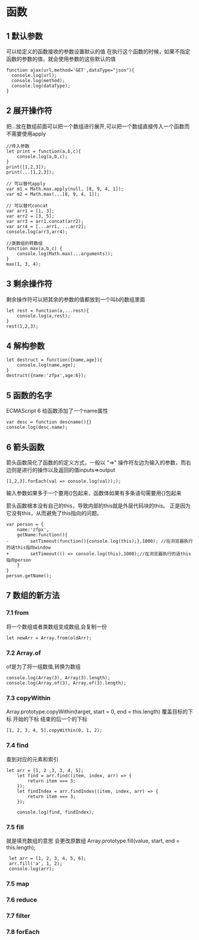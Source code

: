 # 函数

## 1 默认参数

可以给定义的函数接收的参数设置默认的值 在执行这个函数的时候，如果不指定函数的参数的值，就会使用参数的这些默认的值

```
function ajax(url,method='GET',dataType="json"){
  console.log(url);
  console.log(method);
  console.log(dataType);
}
```

## 2 展开操作符

把...放在数组前面可以把一个数组进行展开,可以把一个数组直接传入一个函数而不需要使用apply

```
//传入参数
let print = function(a,b,c){
    console.log(a,b,c);
}
print([1,2,3]);
print(...[1,2,3]);

// 可以替代apply
var m1 = Math.max.apply(null, [8, 9, 4, 1]);
var m2 = Math.max(...[8, 9, 4, 1]);

// 可以替代concat
var arr1 = [1, 3];
var arr2 = [3, 5];
var arr3 = arr1.concat(arr2);
var arr4 = [...arr1, ...arr2];
console.log(arr3,arr4);

//类数组的转数组
function max(a,b,c) {
    console.log(Math.max(...arguments));
}
max(1, 3, 4);
```

## 3 剩余操作符

剩余操作符可以把其余的参数的值都放到一个叫b的数组里面

```
let rest = function(a,...rest){
    console.log(a,rest);
}
rest(1,2,3);
```

## 4 解构参数

```
let destruct = function({name,age}){
    console.log(name,age);
}
destruct({name:'zfpx',age:6});
```

## 5 函数的名字

ECMAScript 6 给函数添加了一个name属性

```
var desc = function descname(){}
console.log(desc.name);
```

## 6 箭头函数

箭头函数简化了函数的的定义方式，一般以 "=>" 操作符左边为输入的参数，而右边则是进行的操作以及返回的值inputs=>output

```
[1,2,3].forEach(val => console.log(val)););
```

输入参数如果多于一个要用()包起来，函数体如果有多条语句需要用{}包起来

箭头函数根本没有自己的this，导致内部的this就是外层代码块的this。 正是因为它没有this，从而避免了this指向的问题。

```
var person = {
    name:'zfpx',
    getName:function(){
-        setTimeout(function(){console.log(this);},1000); //在浏览器执行的话this指向window
+        setTimeout(() => console.log(this),1000);//在浏览器执行的话this指向person
    }
}
person.getName();
```

## 7 数组的新方法

### **7.1 from**

将一个数组或者类数组变成数组,会复制一份

```
let newArr = Array.from(oldArr);
```

### **7.2 Array.of**

of是为了将一组数值,转换为数组

```
console.log(Array(3), Array(3).length);
console.log(Array.of(3), Array.of(3).length);
```

### **7.3 copyWithin**

Array.prototype.copyWithin(target, start = 0, end = this.length) 覆盖目标的下标 开始的下标 结束的后一个的下标

```
[1, 2, 3, 4, 5].copyWithin(0, 1, 2);
```

### **7.4 find**

查到对应的元素和索引

```
let arr = [1, 2 ,3, 3, 4, 5];
    let find = arr.find((item, index, arr) => {
        return item === 3;
    });
    let findIndex = arr.findIndex((item, index, arr) => {
        return item === 3;
    });

    console.log(find, findIndex);
```

### **7.5 fill**

就是填充数组的意思 会更改原数组 Array.prototype.fill(value, start, end = this.length);

```
 let arr = [1, 2, 3, 4, 5, 6];
 arr.fill('a', 1, 2);
 console.log(arr);
```

### **7.5 map**

### **7.6 reduce**

### **7.7 filter**

### **7.8 forEach**

